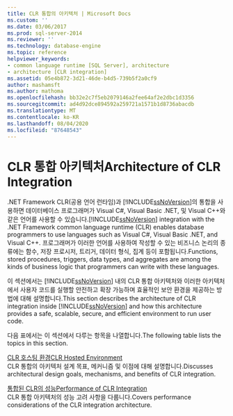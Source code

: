 ```yaml
---
title: CLR 통합의 아키텍처 | Microsoft Docs
ms.custom: ''
ms.date: 03/06/2017
ms.prod: sql-server-2014
ms.reviewer: ''
ms.technology: database-engine
ms.topic: reference
helpviewer_keywords:
- common language runtime [SQL Server], architecture
- architecture [CLR integration]
ms.assetid: 05e4b872-3d21-46de-b4d5-739b5f2a0cf9
author: mashamsft
ms.author: mathoma
ms.openlocfilehash: bb32e2c7f5eb2079146a2fee64af2e2dbc1d3356
ms.sourcegitcommit: ad4d92dce894592a259721a1571b1d8736abacdb
ms.translationtype: MT
ms.contentlocale: ko-KR
ms.lasthandoff: 08/04/2020
ms.locfileid: "87648543"
---
```

# <a name="architecture-of-clr-integration"></a><span data-ttu-id="4f3e6-102">CLR 통합 아키텍처</span><span class="sxs-lookup"><span data-stu-id="4f3e6-102">Architecture of CLR Integration</span></span>
  <span data-ttu-id="4f3e6-103">.NET Framework CLR(공용 언어 런타임)과 [!INCLUDE[ssNoVersion](../../includes/ssnoversion-md.md)]의 통합을 사용하면 데이터베이스 프로그래머가 Visual C#, Visual Basic .NET, 및 Visual C++와 같은 언어를 사용할 수 있습니다.</span><span class="sxs-lookup"><span data-stu-id="4f3e6-103">[!INCLUDE[ssNoVersion](../../includes/ssnoversion-md.md)] integration with the .NET Framework common language runtime (CLR) enables database programmers to use languages such as Visual C#, Visual Basic .NET, and Visual C++.</span></span> <span data-ttu-id="4f3e6-104">프로그래머가 이러한 언어를 사용하여 작성할 수 있는 비즈니스 논리의 종류에는 함수, 저장 프로시저, 트리거, 데이터 형식, 집계 등이 포함됩니다.</span><span class="sxs-lookup"><span data-stu-id="4f3e6-104">Functions, stored procedures, triggers, data types, and aggregates are among the kinds of business logic that programmers can write with these languages.</span></span>  
  
 <span data-ttu-id="4f3e6-105">이 섹션에서는 [!INCLUDE[ssNoVersion](../../includes/ssnoversion-md.md)] 내의 CLR 통합 아키텍처와 이러한 아키텍처에서 사용자 코드를 실행할 안전하고 확장 가능하며 효율적인 보안 환경을 제공하는 방법에 대해 설명합니다.</span><span class="sxs-lookup"><span data-stu-id="4f3e6-105">This section describes the architecture of CLR integration inside [!INCLUDE[ssNoVersion](../../includes/ssnoversion-md.md)] and how this architecture provides a safe, scalable, secure, and efficient environment to run user code.</span></span>  
  
 <span data-ttu-id="4f3e6-106">다음 표에서는 이 섹션에서 다루는 항목을 나열합니다.</span><span class="sxs-lookup"><span data-stu-id="4f3e6-106">The following table lists the topics in this section.</span></span>  
  
 [<span data-ttu-id="4f3e6-107">CLR 호스팅 환경</span><span class="sxs-lookup"><span data-stu-id="4f3e6-107">CLR Hosted Environment</span></span>](../../relational-databases/clr-integration/clr-integration-architecture-clr-hosted-environment.md)  
 <span data-ttu-id="4f3e6-108">CLR 통합의 아키텍처 설계 목표, 메커니즘 및 이점에 대해 설명합니다.</span><span class="sxs-lookup"><span data-stu-id="4f3e6-108">Discusses architectural design goals, mechanisms, and benefits of CLR integration.</span></span>  
  
 [<span data-ttu-id="4f3e6-109">통합된 CLR의 성능</span><span class="sxs-lookup"><span data-stu-id="4f3e6-109">Performance of CLR Integration</span></span>](../../relational-databases/clr-integration/clr-integration-architecture-performance.md)  
 <span data-ttu-id="4f3e6-110">CLR 통합 아키텍처의 성능 고려 사항을 다룹니다.</span><span class="sxs-lookup"><span data-stu-id="4f3e6-110">Covers performance considerations of the CLR integration architecture.</span></span>  
  
  
